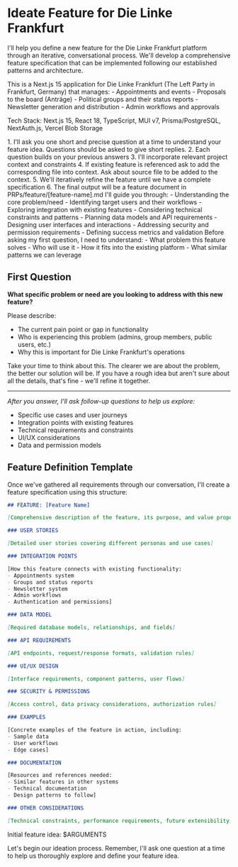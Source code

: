 # Ideate Feature for Die Linke Frankfurt

I'll help you define a new feature for the Die Linke Frankfurt platform through an iterative, conversational process. We'll develop a comprehensive feature specification that can be implemented following our established patterns and architecture.

<context>
This is a Next.js 15 application for Die Linke Frankfurt (The Left Party in Frankfurt, Germany) that manages:
- Appointments and events
- Proposals to the board (Anträge)
- Political groups and their status reports
- Newsletter generation and distribution
- Admin workflows and approvals

Tech Stack: Next.js 15, React 18, TypeScript, MUI v7, Prisma/PostgreSQL, NextAuth.js, Vercel Blob Storage
</context>

<process>
1. I'll ask you one short and precise question at a time to understand your feature idea. Questions should be asked to give short replies. 
2. Each question builds on your previous answers
3. I'll incorporate relevant project context and constraints
4. If existing feature is referenced ask to add the corresponding file into context. Ask about source file to be added to the context.
5. We'll iteratively refine the feature until we have a complete specification
6. The final output will be a feature document in PRPs/feature/[feature-name].md
</process>

<ideation-approach>
I'll guide you through:
- Understanding the core problem/need
- Identifying target users and their workflows
- Exploring integration with existing features
- Considering technical constraints and patterns
- Planning data models and API requirements
- Designing user interfaces and interactions
- Addressing security and permission requirements
- Defining success metrics and validation
</ideation-approach>

<thinking>
Before asking my first question, I need to understand:
- What problem this feature solves
- Who will use it
- How it fits into the existing platform
- What similar patterns we can leverage
</thinking>

## First Question

**What specific problem or need are you looking to address with this new feature?**

Please describe:
- The current pain point or gap in functionality
- Who is experiencing this problem (admins, group members, public users, etc.)
- Why this is important for Die Linke Frankfurt's operations

<note>
Take your time to think about this. The clearer we are about the problem, the better our solution will be. If you have a rough idea but aren't sure about all the details, that's fine - we'll refine it together.
</note>

---

*After you answer, I'll ask follow-up questions to help us explore:*
- Specific use cases and user journeys
- Integration points with existing features
- Technical requirements and constraints
- UI/UX considerations
- Data and permission models

## Feature Definition Template

Once we've gathered all requirements through our conversation, I'll create a feature specification using this structure:

```markdown
## FEATURE: [Feature Name]

[Comprehensive description of the feature, its purpose, and value proposition]

### USER STORIES

[Detailed user stories covering different personas and use cases]

### INTEGRATION POINTS

[How this feature connects with existing functionality:
- Appointments system
- Groups and status reports
- Newsletter system
- Admin workflows
- Authentication and permissions]

### DATA MODEL

[Required database models, relationships, and fields]

### API REQUIREMENTS

[API endpoints, request/response formats, validation rules]

### UI/UX DESIGN

[Interface requirements, component patterns, user flows]

### SECURITY & PERMISSIONS

[Access control, data privacy considerations, authorization rules]

### EXAMPLES

[Concrete examples of the feature in action, including:
- Sample data
- User workflows
- Edge cases]

### DOCUMENTATION

[Resources and references needed:
- Similar features in other systems
- Technical documentation
- Design patterns to follow]

### OTHER CONSIDERATIONS

[Technical constraints, performance requirements, future extensibility]
```

<instructions>
Initial feature idea: $ARGUMENTS

Let's begin our ideation process. Remember, I'll ask one question at a time to help us thoroughly explore and define your feature idea.
</instructions>